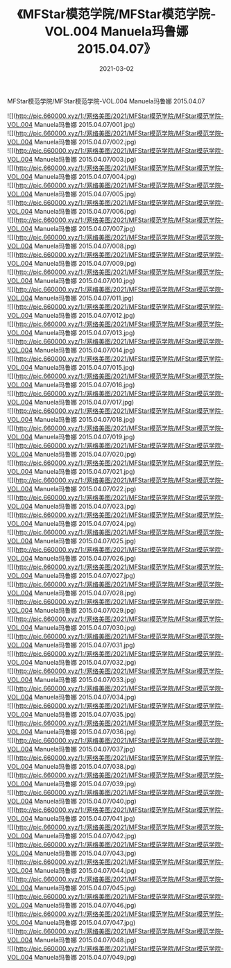 ﻿---
layout: post
title:  《MFStar模范学院/MFStar模范学院-VOL.004 Manuela玛鲁娜 2015.04.07》
date:   2021-03-02
img: http://pic.660000.xyz/1:/网络美图/2021/MFStar模范学院/MFStar模范学院-VOL.004 Manuela玛鲁娜 2015.04.07/000.jpg
categories: [美女, 清纯, 唯美]
---

MFStar模范学院/MFStar模范学院-VOL.004 Manuela玛鲁娜 2015.04.07

 ![](http://pic.660000.xyz/1:/网络美图/2021/MFStar模范学院/MFStar模范学院-VOL.004 Manuela玛鲁娜 2015.04.07/001.jpg) <br>![](http://pic.660000.xyz/1:/网络美图/2021/MFStar模范学院/MFStar模范学院-VOL.004 Manuela玛鲁娜 2015.04.07/002.jpg) <br>![](http://pic.660000.xyz/1:/网络美图/2021/MFStar模范学院/MFStar模范学院-VOL.004 Manuela玛鲁娜 2015.04.07/003.jpg) <br>![](http://pic.660000.xyz/1:/网络美图/2021/MFStar模范学院/MFStar模范学院-VOL.004 Manuela玛鲁娜 2015.04.07/004.jpg) <br>![](http://pic.660000.xyz/1:/网络美图/2021/MFStar模范学院/MFStar模范学院-VOL.004 Manuela玛鲁娜 2015.04.07/005.jpg) <br>![](http://pic.660000.xyz/1:/网络美图/2021/MFStar模范学院/MFStar模范学院-VOL.004 Manuela玛鲁娜 2015.04.07/006.jpg) <br>![](http://pic.660000.xyz/1:/网络美图/2021/MFStar模范学院/MFStar模范学院-VOL.004 Manuela玛鲁娜 2015.04.07/007.jpg) <br>![](http://pic.660000.xyz/1:/网络美图/2021/MFStar模范学院/MFStar模范学院-VOL.004 Manuela玛鲁娜 2015.04.07/008.jpg) <br>![](http://pic.660000.xyz/1:/网络美图/2021/MFStar模范学院/MFStar模范学院-VOL.004 Manuela玛鲁娜 2015.04.07/009.jpg) <br>![](http://pic.660000.xyz/1:/网络美图/2021/MFStar模范学院/MFStar模范学院-VOL.004 Manuela玛鲁娜 2015.04.07/010.jpg) <br>![](http://pic.660000.xyz/1:/网络美图/2021/MFStar模范学院/MFStar模范学院-VOL.004 Manuela玛鲁娜 2015.04.07/011.jpg) <br>![](http://pic.660000.xyz/1:/网络美图/2021/MFStar模范学院/MFStar模范学院-VOL.004 Manuela玛鲁娜 2015.04.07/012.jpg) <br>![](http://pic.660000.xyz/1:/网络美图/2021/MFStar模范学院/MFStar模范学院-VOL.004 Manuela玛鲁娜 2015.04.07/013.jpg) <br>![](http://pic.660000.xyz/1:/网络美图/2021/MFStar模范学院/MFStar模范学院-VOL.004 Manuela玛鲁娜 2015.04.07/014.jpg) <br>![](http://pic.660000.xyz/1:/网络美图/2021/MFStar模范学院/MFStar模范学院-VOL.004 Manuela玛鲁娜 2015.04.07/015.jpg) <br>![](http://pic.660000.xyz/1:/网络美图/2021/MFStar模范学院/MFStar模范学院-VOL.004 Manuela玛鲁娜 2015.04.07/016.jpg) <br>![](http://pic.660000.xyz/1:/网络美图/2021/MFStar模范学院/MFStar模范学院-VOL.004 Manuela玛鲁娜 2015.04.07/017.jpg) <br>![](http://pic.660000.xyz/1:/网络美图/2021/MFStar模范学院/MFStar模范学院-VOL.004 Manuela玛鲁娜 2015.04.07/018.jpg) <br>![](http://pic.660000.xyz/1:/网络美图/2021/MFStar模范学院/MFStar模范学院-VOL.004 Manuela玛鲁娜 2015.04.07/019.jpg) <br>![](http://pic.660000.xyz/1:/网络美图/2021/MFStar模范学院/MFStar模范学院-VOL.004 Manuela玛鲁娜 2015.04.07/020.jpg) <br>![](http://pic.660000.xyz/1:/网络美图/2021/MFStar模范学院/MFStar模范学院-VOL.004 Manuela玛鲁娜 2015.04.07/021.jpg) <br>![](http://pic.660000.xyz/1:/网络美图/2021/MFStar模范学院/MFStar模范学院-VOL.004 Manuela玛鲁娜 2015.04.07/022.jpg) <br>![](http://pic.660000.xyz/1:/网络美图/2021/MFStar模范学院/MFStar模范学院-VOL.004 Manuela玛鲁娜 2015.04.07/023.jpg) <br>![](http://pic.660000.xyz/1:/网络美图/2021/MFStar模范学院/MFStar模范学院-VOL.004 Manuela玛鲁娜 2015.04.07/024.jpg) <br>![](http://pic.660000.xyz/1:/网络美图/2021/MFStar模范学院/MFStar模范学院-VOL.004 Manuela玛鲁娜 2015.04.07/025.jpg) <br>![](http://pic.660000.xyz/1:/网络美图/2021/MFStar模范学院/MFStar模范学院-VOL.004 Manuela玛鲁娜 2015.04.07/026.jpg) <br>![](http://pic.660000.xyz/1:/网络美图/2021/MFStar模范学院/MFStar模范学院-VOL.004 Manuela玛鲁娜 2015.04.07/027.jpg) <br>![](http://pic.660000.xyz/1:/网络美图/2021/MFStar模范学院/MFStar模范学院-VOL.004 Manuela玛鲁娜 2015.04.07/028.jpg) <br>![](http://pic.660000.xyz/1:/网络美图/2021/MFStar模范学院/MFStar模范学院-VOL.004 Manuela玛鲁娜 2015.04.07/029.jpg) <br>![](http://pic.660000.xyz/1:/网络美图/2021/MFStar模范学院/MFStar模范学院-VOL.004 Manuela玛鲁娜 2015.04.07/030.jpg) <br>![](http://pic.660000.xyz/1:/网络美图/2021/MFStar模范学院/MFStar模范学院-VOL.004 Manuela玛鲁娜 2015.04.07/031.jpg) <br>![](http://pic.660000.xyz/1:/网络美图/2021/MFStar模范学院/MFStar模范学院-VOL.004 Manuela玛鲁娜 2015.04.07/032.jpg) <br>![](http://pic.660000.xyz/1:/网络美图/2021/MFStar模范学院/MFStar模范学院-VOL.004 Manuela玛鲁娜 2015.04.07/033.jpg) <br>![](http://pic.660000.xyz/1:/网络美图/2021/MFStar模范学院/MFStar模范学院-VOL.004 Manuela玛鲁娜 2015.04.07/034.jpg) <br>![](http://pic.660000.xyz/1:/网络美图/2021/MFStar模范学院/MFStar模范学院-VOL.004 Manuela玛鲁娜 2015.04.07/035.jpg) <br>![](http://pic.660000.xyz/1:/网络美图/2021/MFStar模范学院/MFStar模范学院-VOL.004 Manuela玛鲁娜 2015.04.07/036.jpg) <br>![](http://pic.660000.xyz/1:/网络美图/2021/MFStar模范学院/MFStar模范学院-VOL.004 Manuela玛鲁娜 2015.04.07/037.jpg) <br>![](http://pic.660000.xyz/1:/网络美图/2021/MFStar模范学院/MFStar模范学院-VOL.004 Manuela玛鲁娜 2015.04.07/038.jpg) <br>![](http://pic.660000.xyz/1:/网络美图/2021/MFStar模范学院/MFStar模范学院-VOL.004 Manuela玛鲁娜 2015.04.07/039.jpg) <br>![](http://pic.660000.xyz/1:/网络美图/2021/MFStar模范学院/MFStar模范学院-VOL.004 Manuela玛鲁娜 2015.04.07/040.jpg) <br>![](http://pic.660000.xyz/1:/网络美图/2021/MFStar模范学院/MFStar模范学院-VOL.004 Manuela玛鲁娜 2015.04.07/041.jpg) <br>![](http://pic.660000.xyz/1:/网络美图/2021/MFStar模范学院/MFStar模范学院-VOL.004 Manuela玛鲁娜 2015.04.07/042.jpg) <br>![](http://pic.660000.xyz/1:/网络美图/2021/MFStar模范学院/MFStar模范学院-VOL.004 Manuela玛鲁娜 2015.04.07/043.jpg) <br>![](http://pic.660000.xyz/1:/网络美图/2021/MFStar模范学院/MFStar模范学院-VOL.004 Manuela玛鲁娜 2015.04.07/044.jpg) <br>![](http://pic.660000.xyz/1:/网络美图/2021/MFStar模范学院/MFStar模范学院-VOL.004 Manuela玛鲁娜 2015.04.07/045.jpg) <br>![](http://pic.660000.xyz/1:/网络美图/2021/MFStar模范学院/MFStar模范学院-VOL.004 Manuela玛鲁娜 2015.04.07/046.jpg) <br>![](http://pic.660000.xyz/1:/网络美图/2021/MFStar模范学院/MFStar模范学院-VOL.004 Manuela玛鲁娜 2015.04.07/047.jpg) <br>![](http://pic.660000.xyz/1:/网络美图/2021/MFStar模范学院/MFStar模范学院-VOL.004 Manuela玛鲁娜 2015.04.07/048.jpg) <br>![](http://pic.660000.xyz/1:/网络美图/2021/MFStar模范学院/MFStar模范学院-VOL.004 Manuela玛鲁娜 2015.04.07/049.jpg) <br>